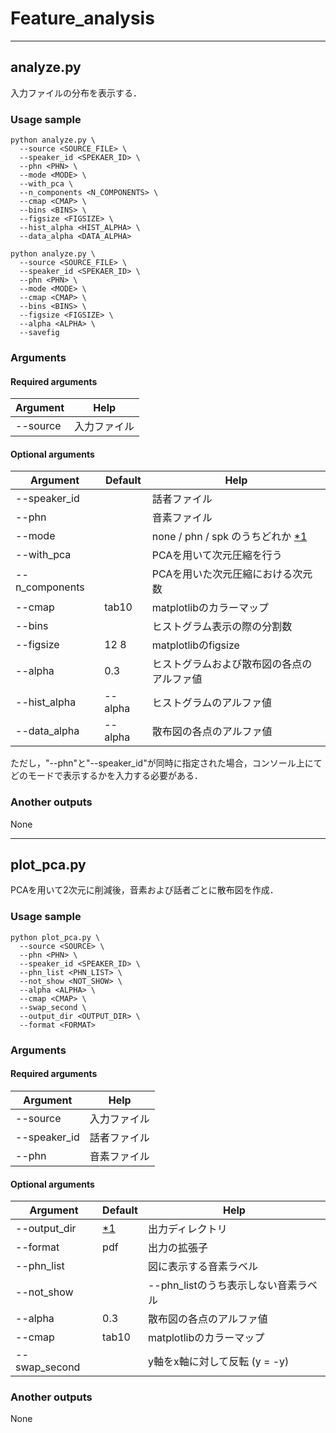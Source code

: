 # Feature_analysis

----
## analyze.py
入力ファイルの分布を表示する．

### Usage sample
```
python analyze.py \
  --source <SOURCE_FILE> \
  --speaker_id <SPEKAER_ID> \
  --phn <PHN> \
  --mode <MODE> \
  --with_pca \
  --n_components <N_COMPONENTS> \
  --cmap <CMAP> \
  --bins <BINS> \
  --figsize <FIGSIZE> \
  --hist_alpha <HIST_ALPHA> \
  --data_alpha <DATA_ALPHA>
```
```
python analyze.py \
  --source <SOURCE_FILE> \
  --speaker_id <SPEKAER_ID> \
  --phn <PHN> \
  --mode <MODE> \
  --cmap <CMAP> \
  --bins <BINS> \
  --figsize <FIGSIZE> \
  --alpha <ALPHA> \
  --savefig
```

### Arguments

#### Required arguments
| Argument | Help |
|----------|------|
| --source | 入力ファイル |

#### Optional arguments
| Argument | Default | Help |
|----------|---------|------|
| --speaker_id | | 話者ファイル |
| --phn | | 音素ファイル |
| --mode | | none / phn / spk のうちどれか [\*1] |
| --with_pca | | PCAを用いて次元圧縮を行う |
| --n_components | | PCAを用いた次元圧縮における次元数 |
| --cmap | tab10 | matplotlibのカラーマップ |
| --bins | | ヒストグラム表示の際の分割数 |
| --figsize | 12 8 | matplotlibのfigsize |
| --alpha | 0.3 | ヒストグラムおよび散布図の各点のアルファ値 |
| --hist_alpha | --alpha | ヒストグラムのアルファ値 |
| --data_alpha | --alpha | 散布図の各点のアルファ値 |

[\*1]:
指定が無い場合，自動的に判断される．
ただし，"--phn"と"--speaker\_id"が同時に指定された場合，コンソール上にてどのモードで表示するかを入力する必要がある．

### Another outputs
None

----
## plot_pca.py
PCAを用いて2次元に削減後，音素および話者ごとに散布図を作成．

### Usage sample
```
python plot_pca.py \
  --source <SOURCE> \
  --phn <PHN> \
  --speaker_id <SPEAKER_ID> \
  --phn_list <PHN_LIST> \
  --not_show <NOT_SHOW> \
  --alpha <ALPHA> \
  --cmap <CMAP> \
  --swap_second \
  --output_dir <OUTPUT_DIR> \
  --format <FORMAT>
```

### Arguments

#### Required arguments
| Argument | Help |
|----------|------|
| --source | 入力ファイル |
| --speaker_id | 話者ファイル |
| --phn | 音素ファイル |

#### Optional arguments
| Argument | Default | Help |
|----------|---------|------|
| --output_dir | [\*1] | 出力ディレクトリ |
| --format | pdf | 出力の拡張子 |
| --phn_list | | 図に表示する音素ラベル |
| --not_show | | --phn_listのうち表示しない音素ラベル |
| --alpha | 0.3 | 散布図の各点のアルファ値 |
| --cmap | tab10 | matplotlibのカラーマップ |
| --swap_second | | y軸をx軸に対して反転 (y = -y) |

[\*1]:
指定が無い場合は，入力ファイル名先頭に"figure"ディレクトリに入力ファイルの名前のディレクトリになる．

### Another outputs
None
